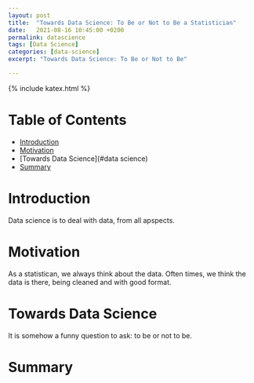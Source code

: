 ```yaml
---
layout: post
title:  "Towards Data Science: To Be or Not to Be a Statistician"
date:   2021-08-16 10:45:00 +0200
permalink: datascience
tags: [Data Science]
categories: [data-science]
excerpt: "Towards Data Science: To Be or Not to Be"

---
```

{% include katex.html %}

# Table of Contents
- [Introduction](#introduction)
- [Motivation](#motivation)
- [Towards Data Science](#data science)
- [Summary](#summary)


# Introduction

Data science is to deal with data, from all apspects. 

# Motivation

As a statistican, we always think about the data. Often times, we think the data is there, being cleaned and with good format.

# Towards Data Science

It is somehow a funny question to ask: to be or not to be.

# Summary
